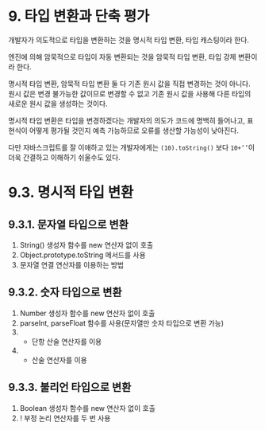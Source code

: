 # 9. 타입 변환과 단축 평가

개발자가 의도적으로 타입을 변환하는 것을 명시적 타입 변환, 타입 캐스팅이라 한다.

엔진에 의해 암묵적으로 타입이 자동 변환되는 것을 암묵적 타입 변환, 타입 강제 변환이라 한다.

명시적 타입 변환, 암묵적 타입 변환 둘 다 기존 원시 값을 직접 변경하는 것이 아니다. 원시 값은 변경 불가능한 값이므로 변경할 수 없고 기존 원시 값을 사용해 다른 타입의 새로운 원시 값을 생성하는 것이다.

명시적 타입 변환은 타입을 변경하겠다는 개발자의 의도가 코드에 명백히 들어나고, 표현식이 어떻게 평가될 것인지 예측 가능하므로 오류를 생산할 가능성이 낮아진다.

다만 자바스크립트를 잘 이애하고 있는 개발자에게는 `(10).toString()` 보다 `10+’’`이 더욱 간결하고 이해하기 쉬울수도 있다.

# 9.3. 명시적 타입 변환

## 9.3.1. 문자열 타입으로 변환

1. String() 생성자 함수를 new 연산자 없이 호출
2. Object.prototype.toString 메서드를 사용
3. 문자열 연결 연산자를 이용하는 방법

## 9.3.2. 숫자 타입으로 변환

1. Number 생성자 함수를 new 연산자 없이 호출
2. parseInt, parseFloat 함수를 사용(문자열만 숫자 타입으로 변환 가능)
3. + 단항 산술 연산자를 이용
4. * 산술 연산자를 이용

## 9.3.3. 불리언 타입으로 변환

1. Boolean 생성자 함수를 new 연산자 없이 호출
2. ! 부정 논리 연산자를 두 번 사용